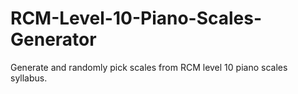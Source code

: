 # RCM-Level-10-Piano-Scales-Generator
Generate and randomly pick scales from RCM level 10 piano scales syllabus.
